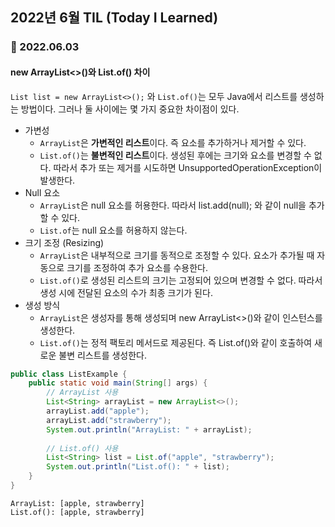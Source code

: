 ## 2022년 6월 TIL (Today I Learned)

### :pushpin: 2022.06.03
#### new ArrayList<>()와 List.of() 차이
`List list = new ArrayList<>();` 와 `List.of()`는 모두 Java에서 리스트를 생성하는 방법이다.
그러나 둘 사이에는 몇 가지 중요한 차이점이 있다.

- 가변성
  - `ArrayList`은 **가변적인 리스트**이다. 즉 요소를 추가하거나 제거할 수 있다.
  - `List.of()`는 **불변적인 리스트**이다. 생성된 후에는 크기와 요소를 변경할 수 없다. 따라서 추가 또는 제거를
  시도하면 UnsupportedOperationException이 발생한다.
- Null 요소
  - `ArrayList`은 null 요소를 허용한다. 따라서 list.add(null); 와 같이 null을 추가할 수 있다.
  - `List.of`는 null 요소를 허용하지 않는다.
- 크기 조정 (Resizing)
  - `ArrayList`은 내부적으로 크기를 동적으로 조정할 수 있다. 요소가 추가될 때 자동으로 크기를 조정하여 추가 요소를 수용한다.
  - `List.of()`로 생성된 리스트의 크기는 고정되어 있으며 변경할 수 없다. 따라서 생성 시에 전달된 요소의 수가 최종 크기가 된다.
- 생성 방식
  - `ArrayList`은 생성자를 통해 생성되며 new ArrayList<>()와 같이 인스턴스를 생성한다.
  - `List.of()`는 정적 팩토리 메서드로 제공된다. 즉 List.of()와 같이 호출하여 새로운 불변 리스트를 생성한다.


```Java
public class ListExample {
	public static void main(String[] args) {
		// ArrayList 사용
        List<String> arrayList = new ArrayList<>();
		arrayList.add("apple");
		arrayList.add("strawberry");
		System.out.println("ArrayList: " + arrayList);
		
		// List.of() 사용
        List<String> list = List.of("apple", "strawberry");
		System.out.println("List.of(): " + list);
    }
}
```

```
ArrayList: [apple, strawberry]
List.of(): [apple, strawberry]
```
